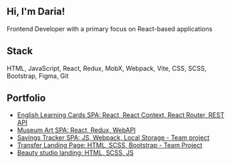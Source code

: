 ## Hi, I'm Daria! 

Frontend Developer with a primary focus on React-based applications

## Stack

HTML, JavaScript, React, Redux, MobX, Webpack, Vite, CSS, SCSS, Bootstrap, Figma, Git

## Portfolio

+ [English Learning Cards SPA: React, React Context, React Router, REST API](https://github.com/DariaSch167/en_memo_spa)
+ [Museum Art SPA: React, Redux, WebAPI](https://github.com/DariaSch167/museum-art_spa)
+ [Savings Tracker SPA: JS, Webpack, Local Storage - Team project](https://github.com/DariaSch167/VTB-API)
+ [Transfer Landing Page: HTML, SCSS, Bootstrap - Team Project](https://github.com/DariaSch167/ITGS_79_1_Transfer)
+ [Beauty studio landing: HTML, SCSS, JS](https://github.com/DariaSch167/Delote-beauty_landing)


<!---
DariaSch167/DariaSch167 is a ✨ special ✨ repository because its `README.md` (this file) appears on your GitHub profile.
You can click the Preview link to take a look at your changes.
--->
